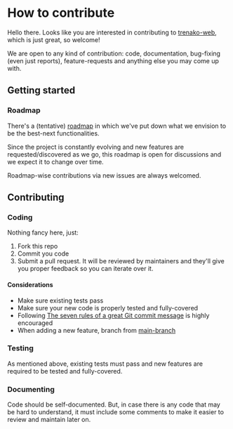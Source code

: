 # How to contribute

Hello there. Looks like you are interested in contributing to [trenako-web](https://github.com/CarloMicieli/trenako-web), which is just great, so welcome!
  
We are open to any kind of contribution: code, documentation, bug-fixing (even just reports), feature-requests and anything else you may come up with.

## Getting started

### Roadmap

There's a (tentative) [roadmap](<project-roadmap>) in which we've put down what we envision to be the best-next functionalities.

Since the project is constantly evolving and new features are requested/discovered as we go, this roadmap is open for discussions and we expect it to change over time.

Roadmap-wise contributions via new issues are always welcomed.

## Contributing

### Coding

Nothing fancy here, just:

1. Fork this repo
1. Commit you code
1. Submit a pull request. It will be reviewed by maintainers and they'll give you proper feedback so you can iterate over it.

#### Considerations
- Make sure existing tests pass
- Make sure your new code is properly tested and fully-covered
- Following [The seven rules of a great Git commit message](https://chris.beams.io/posts/git-commit/#seven-rules) is highly encouraged
- When adding a new feature, branch from [main-branch](https://github.com/CarloMicieli/trenako-web/tree/main)


### Testing

As mentioned above, existing tests must pass and new features are required to be tested and fully-covered.

### Documenting

Code should be self-documented. But, in case there is any code that may be hard to understand, it must include some comments to make it easier to review and maintain later on.